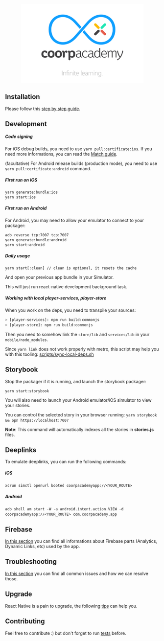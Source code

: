 <p align="center">
  <a href="https://coorpacademy.com" rel="noopener" target="_blank"><img width="400" src=".github/logo.png" alt="Coorpacademy mobile app"></a></p>
</p>

## Installation

Please follow this [step by step guide](.github/INSTALLATION.md).

## Development

##### Code signing

For iOS debug builds, you need to use `yarn pull:certificate:ios`. If you need more informations, you can read the [Match guide](.github/FASTLANE.md#match).

(facultative) For Android release builds (production mode), you need to use `yarn pull:certificate:android` command.

##### First run on iOS

```console
yarn generate:bundle:ios
yarn start:ios
```

##### First run on Android

For Android, you may need to allow your emulator to connect to your packager:

```console
adb reverse tcp:7007 tcp:7007
yarn generate:bundle:android
yarn start:android
```

##### Daily usage

```console
yarn start[:clean] // clean is optional, it resets the cache
```

And open your previous app bundle in your Simulator.

This will just run react-native development background task.

##### Working with local player-services, player-store

When you work on the deps, you need to transpile your sources:

```sh
> [player-services]: npm run build:commonjs
> [player-store]: npm run build:commonjs
```

Then you need to somehow link the `store/lib` and `services/lib` in your `mobile/node_modules`.

Since `yarn link` does not work properly with metro, this script may help you with this tooling: [scripts/sync-local-deps.sh](https://gist.github.com/chrisdugne/878b4e50e6caf3bebb1c373149df74cc)

## Storybook

Stop the packager if it is running, and launch the storybook packager:

```console
yarn start:storybook
```

You will also need to launch your Android emulator/iOS simulator to view your stories.

You can control the selected story in your browser running: `yarn storybook && opn https://localhost:7007`

**Note**: This command will automatically indexes all the stories in **stories.js** files.

## Deeplinks

To emulate deeplinks, you can run the following commands:

##### iOS

`xcrun simctl openurl booted coorpacademyapp://<YOUR_ROUTE>`

##### Android

`adb shell am start -W -a android.intent.action.VIEW -d coorpacademyapp://<YOUR_ROUTE> com.coorpacademy.app`

## Firebase

[In this section](.github/FIREBASE.md) you can find all informations about Firebase parts (Analytics, Dynamic Links, etc) used by the app.

## Troubleshooting

[In this section](.github/TROUBLESHOOTING.md) you can find all common issues and how we can resolve those.

## Upgrade

React Native is a pain to upgrade, the following [tips](.github/REACT-NATIVE-UPGRADE.md) can help you.

## Contributing

Feel free to contribute :) but don't forget to run [tests](.github/TESTS.md) before.
